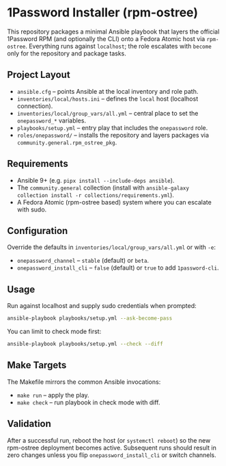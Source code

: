 1Password Installer (rpm-ostree)
================================

This repository packages a minimal Ansible playbook that layers the official
1Password RPM (and optionally the CLI) onto a Fedora Atomic host via
`rpm-ostree`. Everything runs against `localhost`; the role escalates with
`become` only for the repository and package tasks.

Project Layout
--------------

- `ansible.cfg` – points Ansible at the local inventory and role path.
- `inventories/local/hosts.ini` – defines the `local` host (localhost
  connection).
- `inventories/local/group_vars/all.yml` – central place to set the
  `onepassword_*` variables.
- `playbooks/setup.yml` – entry play that includes the `onepassword` role.
- `roles/onepassword/` – installs the repository and layers packages via
  `community.general.rpm_ostree_pkg`.

Requirements
------------

- Ansible 9+ (e.g. `pipx install --include-deps ansible`).
- The `community.general` collection (install with
  `ansible-galaxy collection install -r collections/requirements.yml`).
- A Fedora Atomic (rpm-ostree based) system where you can escalate with sudo.

Configuration
-------------

Override the defaults in `inventories/local/group_vars/all.yml` or with `-e`:

- `onepassword_channel` – `stable` (default) or `beta`.
- `onepassword_install_cli` – `false` (default) or `true` to add `1password-cli`.

Usage
-----

Run against localhost and supply sudo credentials when prompted:

```sh
ansible-playbook playbooks/setup.yml --ask-become-pass
```

You can limit to check mode first:

```sh
ansible-playbook playbooks/setup.yml --check --diff
```

Make Targets
------------

The Makefile mirrors the common Ansible invocations:

- `make run` – apply the play.
- `make check` – run playbook in check mode with diff.

Validation
----------

After a successful run, reboot the host (or `systemctl reboot`) so the new
rpm-ostree deployment becomes active. Subsequent runs should result in zero
changes unless you flip `onepassword_install_cli` or switch channels.
